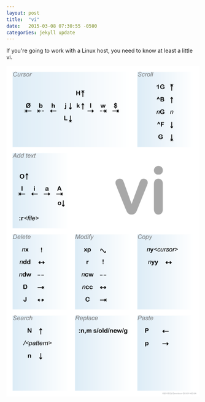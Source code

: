```yaml
---
layout: post
title:  "vi"
date:   2015-03-08 07:30:55 -0500
categories: jekyll update
---
```

If you're going to work with a Linux host, you need to know at least a little vi.

![My helpful screenshot](/files/vi.png)





